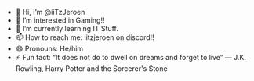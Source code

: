 - 👋 Hi, I’m @iiTzJeroen
- 👀 I’m interested in Gaming!!
- 🌱 I’m currently learning IT Stuff.
- 📫 How to reach me: iitzjeroen on discord!!
- 😄 Pronouns: He/him
- ⚡ Fun fact: “It does not do to dwell on dreams and forget to live” ― J.K. Rowling, Harry Potter and the Sorcerer's Stone

